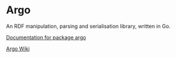 Argo
====

An RDF manipulation, parsing and serialisation library, written in Go.

[Documentation for package argo][argo-doc]

[Argo Wiki][argo-wiki]

[argo-doc]:     http://go.pkgdoc.org/github.com/kierdavis/argo "argo - GoPkgDoc"
[argo-wiki]:    https://github.com/kierdavis/argo/wiki "Home - kierdavis/argo Wiki"
